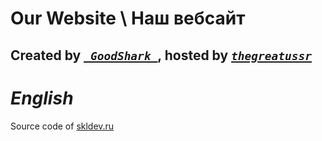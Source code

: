 <h1 class="code-line" data-line-start=0 data-line-end=1 ><a id="Our_Website____0"></a><strong>Our Website \ Наш вебсайт</strong></h1>
<h2 class="code-line" data-line-start=1 data-line-end=2 ><a id="Created_by__GoodShark_httpsgithubcomG0Shark_hosted_by_thegreatussrhttpsgithubcomDemiyanit_1"></a>Created by <a href="https://github.com/G0Shark"><em><code>_GoodShark_</code></em></a>, hosted by <a href="https://github.com/Demiyanit"><em><code>thegreatussr</code></em></a></h2>
<h1 class="code-line" data-line-start=2 data-line-end=3 ><a id="English_2"></a><em>English</em></h1>
<p class="has-line-data" data-line-start="3" data-line-end="4">Source code of <a href="http://skldev.ru">skldev.ru</a></p>